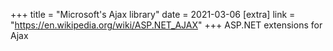 +++
title = "Microsoft's Ajax library"
date = 2021-03-06
[extra]
link = "https://en.wikipedia.org/wiki/ASP.NET_AJAX"
+++
ASP.NET extensions for Ajax

